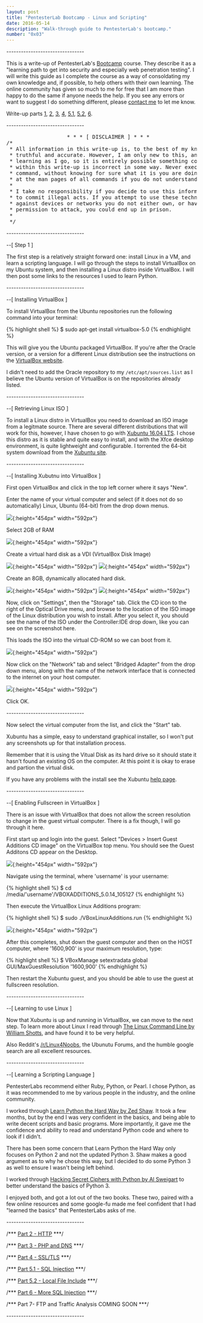 ```yaml
---
layout: post
title: "PentesterLab Bootcamp - Linux and Scripting"
date: 2016-05-14
description: "Walk-through guide to PentesterLab's bootcamp."
number: "0x03"
---
```

\-\-\-\-\-\-\-\-\-\-\-\-\-\-\-\-\-\-\-\-\-\-\-\-\-\-\-\-\-\-\-\-

This is a write-up of PentesterLab's [Bootcamp](https://pentesterlab.com/bootcamp) course. They describe it as a "learning path to get into security and especially web penetration testing". I will write this guide as I complete the course as a way of consoldating my own knowledge and, if possible, to help others with their own learning. The online community has given so much to me for free that I am more than happy to do the same if anyone needs the help. If you see any errors or want to suggest I do something different, please [contact me](https://www.maxmunday.com/contact/) to let me know.

Write-up parts [1](https://www.maxmunday.com/blog/2016/05/14/pentesterlab-bootcamp-part-1-linux-and-scripting), [2](https://www.maxmunday.com/blog/2016/05/22/pentesterlab-bootcamp-part-2-http), [3](https://www.maxmunday.com/blog/2016/05/27/pentesterlab-bootcamp-part-3-php-and-dns), [4](https://www.maxmunday.com/blog/2016/08/09/pentesterlab-bootcamp-part-4-ssl-tls), [5.1](https://www.maxmunday.com/blog/2017/01/04/pentesterlab-bootcamp-part-5.1-sql-injection), [5.2](https://www.maxmunday.com/blog/2017/01/18/pentesterlab-bootcamp-part-5.2-local-file-include), [6](https://www.maxmunday.com/blog/2017/07/19/pentesterlab-bootcamp-part-6-more-sql-injection).

\-\-\-\-\-\-\-\-\-\-\-\-\-\-\-\-\-\-\-\-\-\-\-\-\-\-\-\-\-\-\-\-

<pre>
                   * * * [ DISCLAIMER ] * * *
/* 
 * All information in this write-up is, to the best of my knowledge,  
 * truthful and accurate. However, I am only new to this, and I am   
 * learning as I go, so it is entirely possible something contained  
 * within this write-up is incorrect in some way. Never execute any  
 * command, without knowing for sure what it is you are doing. Look  
 * at the man pages of all commands if you do not understand them.  
 *
 * I take no responsibility if you decide to use this information   
 * to commit illegal acts. If you attempt to use these techniques  
 * against devices or networks you do not either own, or have    
 * permission to attack, you could end up in prison.  
 *
 */  
</pre> 
 
\-\-\-\-\-\-\-\-\-\-\-\-\-\-\-\-\-\-\-\-\-\-\-\-\-\-\-\-\-\-\-\-

\-\-[ Step 1 ]

The first step is a relatively straight forward one: install Linux in a VM, and learn a scripting language. I will go through the steps to install VirtualBox on my Ubuntu system, and then installing a Linux distro inside VirtualBox. I will then post some links to the resources I used to learn Python.

\-\-\-\-\-\-\-\-\-\-\-\-\-\-\-\-\-\-\-\-\-\-\-\-\-\-\-\-\-\-\-\-

\-\-[ Installing VirtualBox ]

To install VirtualBox from the Ubuntu repositories run the following command into your terminal:

{% highlight shell %}
$ sudo apt-get install virtualbox-5.0
{% endhighlight %}

This will give you the Ubuntu packaged VirtualBox. If you're after the Oracle version, or a version for a different Linux distribution see the instructions on the [VirtualBox website](https://www.virtualbox.org/wiki/Linux_Downloads).

I didn't need to add the Oracle repository to my `/etc/apt/sources.list` as I believe the Ubuntu version of VirtualBox is on the repositories already listed.

\-\-\-\-\-\-\-\-\-\-\-\-\-\-\-\-\-\-\-\-\-\-\-\-\-\-\-\-\-\-\-\-

\-\-[ Retrieving Linux ISO ]

To install a Linux distro in VirtualBox you need to download an ISO image from a legitmate source. There are several different distributions that will work for this, however, I have chosen to go with [Xubuntu 16.04 LTS](http://xubuntu.org/). I chose this distro as it is stable and quite easy to install, and with the Xfce desktop environment, is quite lightweight and configurable. I torrented the 64-bit system download from the [Xubuntu site](http://xubuntu.org/getxubuntu/). 

\-\-\-\-\-\-\-\-\-\-\-\-\-\-\-\-\-\-\-\-\-\-\-\-\-\-\-\-\-\-\-\-

\-\-[ Installing Xubutnu into VirtualBox ]

First open VirtualBox and click in the top left corner where it says "New". 

Enter the name of your virtual computer and select (if it does not do so automatically) Linux, Ubuntu (64-bit) from the drop down menus.

![](/pictures/install_linux_1.png){:height="454px" width="592px"}

Select 2GB of RAM

![](/pictures/install_linux_2.png){:height="454px" width="592px"}

Create a virtual hard disk as a VDI (VirtualBox Disk Image)

![](/pictures/install_linux_3.png){:height="454px" width="592px"}
![](/pictures/install_linux_4.png){:height="454px" width="592px"}

Create an 8GB, dynamically allocated hard disk.

![](/pictures/install_linux_5.png){:height="454px" width="592px"}
![](/pictures/install_linux_6.png){:height="454px" width="592px"}

Now, click on "Settings", then the "Storage" tab. Click the CD icon to the right of the Optical Drive menu, and browse to the location of the ISO image of the Linux distribution you wish to install. After you select it, you should see the name of the ISO under the Controller:IDE drop down, like you can see on the screenshot here.

This loads the ISO into the virtual CD-ROM so we can boot from it.

![](/pictures/install_linux_7.png){:height="454px" width="592px"}

Now click on the "Network" tab and select "Bridged Adapter" from the drop down menu, along with the name of the network interface that is connected to the internet on your host computer. 

![](/pictures/install_linux_8.png){:height="454px" width="592px"}

Click OK.

\-\-\-\-\-\-\-\-\-\-\-\-\-\-\-\-\-\-\-\-\-\-\-\-\-\-\-\-\-\-\-\-

Now select the virtual computer from the list, and click the "Start" tab.

Xubuntu has a simple, easy to understand graphical installer, so I won't put any screenshots up for that installation process.

Remember that it is using the Vitual Disk as its hard drive so it should state it hasn't found an existing OS on the computer. At this point it is okay to erase and partion the virtual disk. 

If you have any problems with the install see the Xubuntu [help page](http://xubuntu.org/help/).

\-\-\-\-\-\-\-\-\-\-\-\-\-\-\-\-\-\-\-\-\-\-\-\-\-\-\-\-\-\-\-\-

\-\-[ Enabling Fullscreen in VirtualBox ]

There is an issue with VirtualBox that does not allow the screen resolution to change in the guest virtual computer. There is a fix though, I will go through it here.

First start up and login into the guest. Select "Devices > Insert Guest Additions CD image" on the VirtualBox top menu. You should see the Guest Additons CD appear on the Desktop.

![](/pictures/set_res_for_VB_1.png){:height="454px" width="592px"}

Navigate using the terminal, where 'username' is your username:

{% highlight shell %}
$ cd /media/'username'/VBOXADDITIONS_5.0.14_105127
{% endhighlight %}

Then execute the VirtualBox Linux Additions program:

{% highlight shell %}
$ sudo ./VBoxLinuxAdditions.run
{% endhighlight %}

![](/pictures/set_res_for_VB_3.png){:height="454px" width="592px"}

After this completes, shut down the guest computer and then on the HOST computer, where '1600,900' is your maximum resolution, type:

{% highlight shell %}
$ VBoxManage setextradata global GUI/MaxGuestResolution '1600,900'
{% endhighlight %}

Then restart the Xubuntu guest, and you should be able to use the guest at fullscreen resolution.

\-\-\-\-\-\-\-\-\-\-\-\-\-\-\-\-\-\-\-\-\-\-\-\-\-\-\-\-\-\-\-\-

\-\-[ Learning to use Linux ]

Now that Xubuntu is up and running in VirtualBox, we can move to the next step. To learn more about Linux I read through [The Linux Command Line by William Shotts](http://linuxcommand.org/tlcl.php), and have found it to be very helpful.

Also Reddit's [/r/Linux4Noobs](https://www.reddit.com/r/linux4noobs/), the Ubunutu Forums, and the humble google search are all excellent resources.

\-\-\-\-\-\-\-\-\-\-\-\-\-\-\-\-\-\-\-\-\-\-\-\-\-\-\-\-\-\-\-\-

\-\-[ Learning a Scripting Language ]

PentesterLabs recommend either Ruby, Python, or Pearl. I chose Python, as it was recommended to me by various people in the industry, and the online community.

I worked through [Learn Python the Hard Way by Zed Shaw](http://learnpythonthehardway.org/). It took a few months, but by the end I was very confident in the basics, and being able to write decent scripts and basic programs. More importantly, it gave me the confidence and ability to read and understand Python code and where to look if I didn't.

There has been some concern that Learn Python the Hard Way only focuses on Python 2 and not the updated Python 3. Shaw makes a good argument as to why he chose this way, but I decided to do some Python 3 as well to ensure I wasn't being left behind.

I worked through [Hacking Secret Ciphers with Python by Al Sweigart](https://inventwithpython.com/hacking/) to better understand the basics of Python 3. 

I enjoyed both, and got a lot out of the two books. These two, paired with a few online resources and some google-fu made me feel confident that I had "learned the basics" that PentesterLabs asks of me.

\-\-\-\-\-\-\-\-\-\-\-\-\-\-\-\-\-\-\-\-\-\-\-\-\-\-\-\-\-\-\-\-

/*\*\* [Part 2 - HTTP](https://www.maxmunday.com/blog/2016/05/22/pentesterlab-bootcamp-part-2-http) \*\*\*/

/*\*\* [Part 3 - PHP and DNS](https://www.maxmunday.com/blog/2016/05/27/pentesterlab-bootcamp-part-3-php-and-dns) \*\*\*/

/*\*\* [Part 4 - SSL/TLS](https://www.maxmunday.com/blog/2016/08/09/pentesterlab-bootcamp-part-4-ssl-tls) \*\*\*/

/*\*\* [Part 5.1 - SQL Injection](https://www.maxmunday.com/blog/2017/01/04/pentesterlab-bootcamp-part-5.1-sql-injection) \*\*\*/

/*\*\* [Part 5.2 - Local File Include](https://www.maxmunday.com/blog/2017/01/18/pentesterlab-bootcamp-part-5.2-local-file-include) \*\*\*/

/*\*\* [Part 6 - More SQL Injection](https://www.maxmunday.com/blog/2017/07/19/pentesterlab-bootcamp-part-6-more-sql-injection) \*\*\*/

/*\*\* Part 7- FTP and Traffic Analysis COMING SOON \*\*\*/

\-\-\-\-\-\-\-\-\-\-\-\-\-\-\-\-\-\-\-\-\-\-\-\-\-\-\-\-\-\-\-\-
